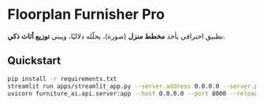
# Floorplan Furnisher Pro

تطبيق احترافي يأخذ **مخطط منزل** (صورة)، يحلّله دلاليًا، ويبني **توزيع أثاث ذكي**.

## Quickstart
```bash
pip install -r requirements.txt
streamlit run apps/streamlit_app.py --server.address 0.0.0.0 --server.port 8501
uvicorn furniture_ai.api.server:app --host 0.0.0.0 --port 8000 --reload
```
